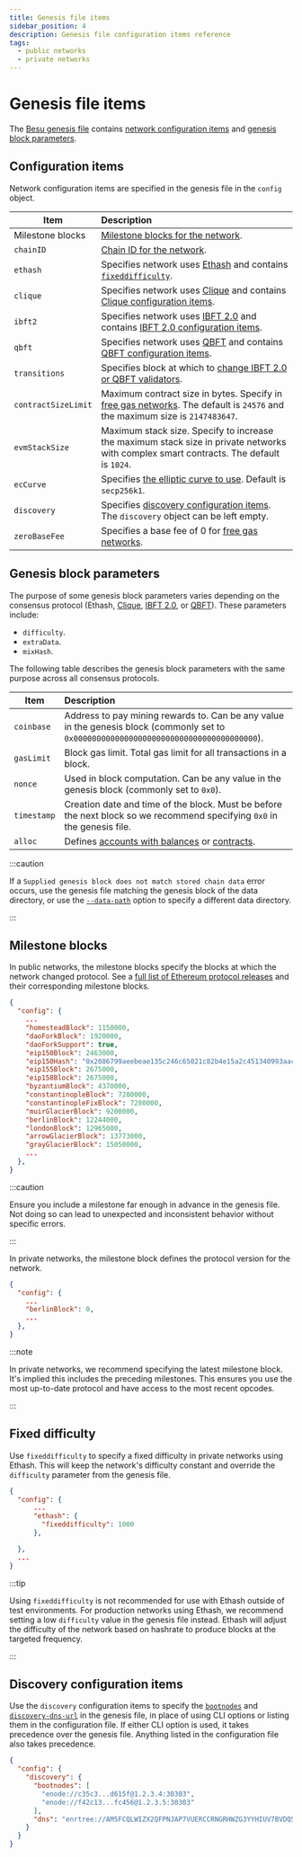 ```yaml
---
title: Genesis file items
sidebar_position: 4
description: Genesis file configuration items reference
tags:
  - public networks
  - private networks
---
```


# Genesis file items

The [Besu genesis file](../concepts/genesis-file.md) contains [network configuration items](#configuration-items) and [genesis block parameters](#genesis-block-parameters).

## Configuration items

Network configuration items are specified in the genesis file in the `config` object.

| Item                | Description                                                                                                                                                                                                       |
|---------------------|:------------------------------------------------------------------------------------------------------------------------------------------------------------------------------------------------------------------|
| Milestone blocks    | [Milestone blocks for the network](#milestone-blocks).                                                                                                                                                            |
| `chainID`           | [Chain ID for the network](../concepts/network-and-chain-id.md).                                                                                                                                                  |
| `ethash`            | Specifies network uses [Ethash](../../private-networks/how-to/configure/consensus/index.md) and contains [`fixeddifficulty`](#fixed-difficulty).                                                                  |
| `clique`            | Specifies network uses [Clique](../../private-networks/how-to/configure/consensus/clique.md) and contains [Clique configuration items](../../private-networks/how-to/configure/consensus/clique.md#genesis-file). |
| `ibft2`             | Specifies network uses [IBFT 2.0](../../private-networks/how-to/configure/consensus/ibft.md) and contains [IBFT 2.0 configuration items](../../private-networks/how-to/configure/consensus/ibft.md#genesis-file). |
| `qbft`              | Specifies network uses [QBFT](../../private-networks/how-to/configure/consensus/qbft.md) and contains [QBFT configuration items](../../private-networks/how-to/configure/consensus/qbft.md#genesis-file).         |
| `transitions`       | Specifies block at which to [change IBFT 2.0 or QBFT validators](../../private-networks/how-to/configure/consensus/add-validators-without-voting.md).                                                             |
| `contractSizeLimit` | Maximum contract size in bytes. Specify in [free gas networks](../../private-networks/how-to/configure/free-gas.md). The default is `24576` and the maximum size is `2147483647`.                                 |
| `evmStackSize`      | Maximum stack size. Specify to increase the maximum stack size in private networks with complex smart contracts. The default is `1024`.                                                                           |
| `ecCurve`           | Specifies [the elliptic curve to use](../../private-networks/how-to/configure/curves.md). Default is `secp256k1`.                                                                                                 |
| `discovery`         | Specifies [discovery configuration items](#discovery-configuration-items). The `discovery` object can be left empty.                                                                                              |
| `zeroBaseFee`       | Specifies a base fee of 0 for [free gas networks](../../private-networks/how-to/configure/free-gas.md#4-enable-zero-base-fee-if-using-london-fork-or-later).                                                      |

## Genesis block parameters

The purpose of some genesis block parameters varies depending on the consensus protocol (Ethash, [Clique](../../private-networks/how-to/configure/consensus/clique.md), [IBFT 2.0](../../private-networks/how-to/configure/consensus/ibft.md), or [QBFT](../../private-networks/how-to/configure/consensus/qbft.md)). These parameters include:

- `difficulty`.
- `extraData`.
- `mixHash`.

The following table describes the genesis block parameters with the same purpose across all consensus protocols.

| Item | Description                                                                                                                                                      |
| --- |:-----------------------------------------------------------------------------------------------------------------------------------------------------------------|
| `coinbase` | Address to pay mining rewards to. Can be any value in the genesis block (commonly set to `0x0000000000000000000000000000000000000000`).                          |
| `gasLimit` | Block gas limit. Total gas limit for all transactions in a block.                                                                                                |
| `nonce` | Used in block computation. Can be any value in the genesis block (commonly set to `0x0`).                                                                        |
| `timestamp` | Creation date and time of the block. Must be before the next block so we recommend specifying `0x0` in the genesis file.                                         |
| `alloc` | Defines [accounts with balances](../../private-networks/reference/accounts-for-testing.md) or [contracts](../../private-networks/how-to/configure/contracts.md). |

:::caution

If a `Supplied genesis block does not match stored chain data` error occurs, use the genesis file matching the genesis block of the data directory, or use the [`--data-path`](../reference/cli/options.md#data-path) option to specify a different data directory.

:::

## Milestone blocks

In public networks, the milestone blocks specify the blocks at which the network changed protocol. See a [full list of Ethereum protocol releases](https://github.com/ethereum/execution-specs#ethereum-protocol-releases) and their corresponding milestone blocks.

```json title="Ethereum Mainnet milestone blocks"
{
  "config": {
    ...
    "homesteadBlock": 1150000,
    "daoForkBlock": 1920000,
    "daoForkSupport": true,
    "eip150Block": 2463000,
    "eip150Hash": "0x2086799aeebeae135c246c65021c82b4e15a2c451340993aacfd2751886514f0",
    "eip155Block": 2675000,
    "eip158Block": 2675000,
    "byzantiumBlock": 4370000,
    "constantinopleBlock": 7280000,
    "constantinopleFixBlock": 7280000,
    "muirGlacierBlock": 9200000,
    "berlinBlock": 12244000,
    "londonBlock": 12965000,
    "arrowGlacierBlock": 13773000,
    "grayGlacierBlock": 15050000,
    ...
  },
}
```

:::caution

Ensure you include a milestone far enough in advance in the genesis file. Not doing so can lead to unexpected and inconsistent behavior without specific errors.

:::

In private networks, the milestone block defines the protocol version for the network.

```json title="Private network milestone block"
{
  "config": {
    ...
    "berlinBlock": 0,
    ...
  },
}
```

:::note

In private networks, we recommend specifying the latest milestone block. It's implied this includes the preceding milestones. This ensures you use the most up-to-date protocol and have access to the most recent opcodes.

:::

## Fixed difficulty

Use `fixeddifficulty` to specify a fixed difficulty in private networks using Ethash. This will keep the network's difficulty constant and override the `difficulty` parameter from the genesis file.

```json
{
  "config": {
      ...
      "ethash": {
        "fixeddifficulty": 1000
      },

  },
  ...
}
```

:::tip

Using `fixeddifficulty` is not recommended for use with Ethash outside of test environments. For production networks using Ethash, we recommend setting a low `difficulty` value in the genesis file instead. Ethash will adjust the difficulty of the network based on hashrate to produce blocks at the targeted frequency.

:::

## Discovery configuration items

Use the `discovery` configuration items to specify the [`bootnodes`](cli/options.md#bootnodes) and [`discovery-dns-url`](cli/options.md#discovery-dns-url) in the genesis file, in place of using CLI options or listing them in the configuration file. If either CLI option is used, it takes precedence over the genesis file. Anything listed in the configuration file also takes precedence.

```json
{
  "config": {
    "discovery": {
      "bootnodes": [
        "enode://c35c3...d615f@1.2.3.4:30303",
        "enode://f42c13...fc456@1.2.3.5:30303"
      ],
      "dns": "enrtree://AM5FCQLWIZX2QFPNJAP7VUERCCRNGRHWZG3YYHIUV7BVDQ5FDPRT2@nodes.example.org"
    }
  }
}
```